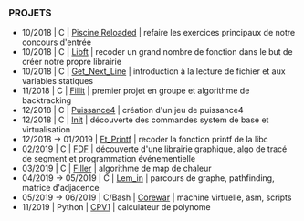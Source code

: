 ### PROJETS

* 10/2018 | C | <a href="piscine-reloaded/">Piscine Reloaded</a> | refaire les exercices principaux de notre concours d'entrée
* 10/2018 | C | <a href="libft/">Libft</a> | recoder un grand nombre de fonction dans le but de créer notre propre librairie
* 10/2018 | C | <a href="gnl/">Get_Next_Line</a> | introduction à la lecture de fichier et aux variables statiques
* 11/2018 | C | <a href="fillit/">Fillit</a> | premier projet en groupe et algorithme de backtracking
* 12/2018 | C | <a href="p4/">Puissance4</a> | création d'un jeu de puissance4
* 12/2018 | C | <a href="init/">Init</a> | découverte des commandes system de base et virtualisation
* 12/2018 -> 01/2019 | <a href="ft_printf/">Ft_Printf</a> | recoder la fonction printf de la libc
* 02/2019 | C | <a href="fdf/">FDF</a> | découverte d'une librairie graphique, algo de tracé de segment et programmation événementielle
* 03/2019 | C | <a href="filler/">Filler</a> | algorithme de map de chaleur
* 04/2019 -> 05/2019 | C | <a href="lem_in/">Lem_in</a> | parcours de graphe, pathfinding, matrice d'adjacence
* 05/2019 -> 06/2019 | C/Bash | <a href="corewar/">Corewar</a> | machine virtuelle, asm, scripts
* 11/2019 | Python | <a href="CPV1/">CPV1</a> | calculateur de polynome
